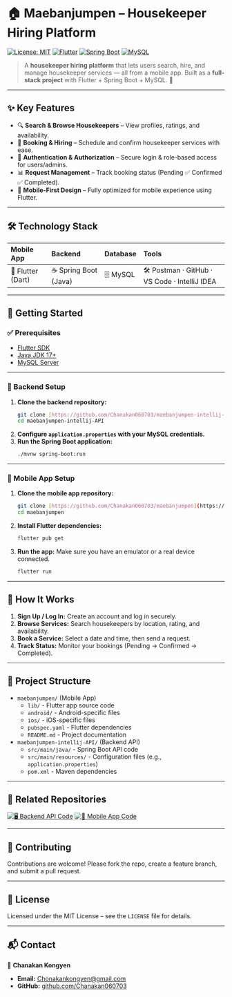# 🏠 Maebanjumpen – Housekeeper Hiring Platform

[![License: MIT](https://img.shields.io/badge/License-MIT-green.svg)](LICENSE)
[![Flutter](https://img.shields.io/badge/Mobile-Flutter-blue?logo=flutter)](https://flutter.dev)
[![Spring Boot](https://img.shields.io/badge/Backend-SpringBoot-darkgreen?logo=springboot)](https://spring.io/projects/spring-boot)
[![MySQL](https://img.shields.io/badge/Database-MySQL-blue?logo=mysql)](https://www.mysql.com/)

> A **housekeeper hiring platform** that lets users search, hire, and manage housekeeper services — all from a mobile app.
> Built as a **full-stack project** with Flutter + Spring Boot + MySQL. 🚀

---

## ✨ Key Features

* 🔍 **Search & Browse Housekeepers** – View profiles, ratings, and availability.
* 📝 **Booking & Hiring** – Schedule and confirm housekeeper services with ease.
* 🔑 **Authentication & Authorization** – Secure login & role-based access for users/admins.
* 📊 **Request Management** – Track booking status (Pending ✅ Confirmed ✅ Completed).
* 📱 **Mobile-First Design** – Fully optimized for mobile experience using Flutter.

---

## 🛠 Technology Stack

| **Mobile App** | **Backend** | **Database** | **Tools** |
| :------------------ | :-------------------------- | :----------- | :-------------------------------------- |
| 🎯 Flutter (Dart)   | ☕ Spring Boot (Java)       | 🗄 MySQL     | 🛠 Postman · GitHub · VS Code · IntelliJ IDEA |

---

## 🚀 Getting Started

### ✅ Prerequisites

* [Flutter SDK](https://flutter.dev)
* [Java JDK 17+](https://www.oracle.com/java/technologies/javase/jdk17-archive-downloads.html)
* [MySQL Server](https://dev.mysql.com/downloads/)

---

### 🔧 Backend Setup

1.  **Clone the backend repository:**
    ```bash
    git clone [https://github.com/Chanakan060703/maebanjumpen-intellij-API](https://github.com/Chanakan060703/maebanjumpen-intellij-API)
    cd maebanjumpen-intellij-API
    ```
2.  **Configure `application.properties` with your MySQL credentials.**
3.  **Run the Spring Boot application:**
    ```bash
    ./mvnw spring-boot:run
    ```

---

### 📱 Mobile App Setup

1.  **Clone the mobile app repository:**
    ```bash
    git clone [https://github.com/Chanakan060703/maebanjumpen](https://github.com/Chanakan060703/maebanjumpen)
    cd maebanjumpen
    ```
2.  **Install Flutter dependencies:**
    ```bash
    flutter pub get
    ```
3.  **Run the app:** Make sure you have an emulator or a real device connected.
    ```bash
    flutter run
    ```

---

## 📱 How It Works

1.  **Sign Up / Log In:** Create an account and log in securely.
2.  **Browse Services:** Search housekeepers by location, rating, and availability.
3.  **Book a Service:** Select a date and time, then send a request.
4.  **Track Status:** Monitor your bookings (Pending → Confirmed → Completed).

---

## 📂 Project Structure

* `maebanjumpen/` (Mobile App)
    * `lib/` - Flutter app source code
    * `android/` - Android-specific files
    * `ios/` - iOS-specific files
    * `pubspec.yaml` - Flutter dependencies
    * `README.md` - Project documentation
* `maebanjumpen-intellij-API/` (Backend API)
    * `src/main/java/` - Spring Boot API code
    * `src/main/resources/` - Configuration files (e.g., `application.properties`)
    * `pom.xml` - Maven dependencies

---

## 🔗 Related Repositories

[![🖥 Backend API Code](https://img.shields.io/badge/🖥_Backend_API_Code-4CAF50?style=for-the-badge&logo=github&logoColor=white)](https://github.com/Chanakan060703/maebanjumpen-intellij-API)
[![📱 Mobile App Code](https://img.shields.io/badge/📱_Mobile_App_Code-0A66C2?style=for-the-badge&logo=github&logoColor=white)](https://github.com/Chanakan060703/maebanjumpen)

---

## 🤝 Contributing

Contributions are welcome! Please fork the repo, create a feature branch, and submit a pull request.

---

## 📜 License

Licensed under the MIT License – see the `LICENSE` file for details.

---

## 📬 Contact  

👤 **Chanakan Kongyen**  
* **Email:** Chonakankongyen@gmail.com
* **GitHub:** [github.com/Chanakan060703](https://github.com/Chanakan060703)
